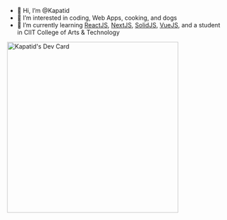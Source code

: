 - 👋 Hi, I’m @Kapatid
- 👀 I’m interested in coding, Web Apps, cooking, and dogs
- 🌱 I’m currently learning [ReactJS](https://reactjs.org), [NextJS](https://nextjs.org), [SolidJS](https://www.solidjs.com), [VueJS](https://vuejs.org), and a student in CIIT College of Arts & Technology
<!--- - 💞️ I’m looking to collaborate on ... 
- 📫 How to reach me ... --->

<a href="https://app.daily.dev/Kapatid"><img src="https://api.daily.dev/devcards/d39c35c6ca1b493495b4f97ebf95ccc8.png?r=oi1" width="400" alt="Kapatid's Dev Card"/></a>
